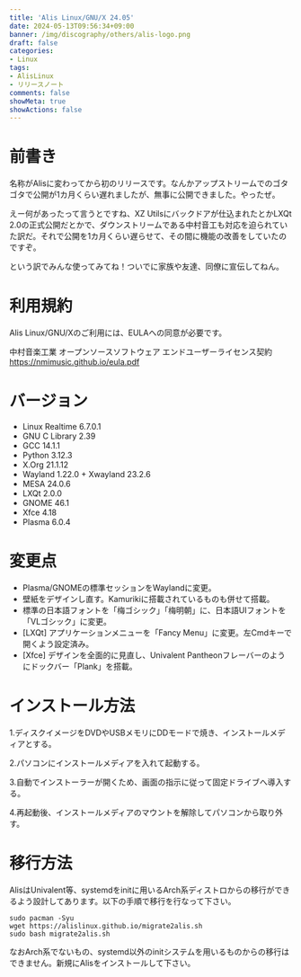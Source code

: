 ```yaml
---
title: 'Alis Linux/GNU/X 24.05'
date: 2024-05-13T09:56:34+09:00
banner: /img/discography/others/alis-logo.png
draft: false
categories:
- Linux
tags:
- AlisLinux
- リリースノート
comments: false
showMeta: true
showActions: false
---
```


# 前書き
名称がAlisに変わってから初のリリースです。なんかアップストリームでのゴタゴタで公開が1カ月くらい遅れましたが、無事に公開できました。やったぜ。

えー何があったって言うとですね、XZ Utilsにバックドアが仕込まれたとかLXQt 2.0の正式公開だとかで、ダウンストリームである中村音工も対応を迫られていた訳だ。それで公開を1カ月くらい遅らせて、その間に機能の改善をしていたのですぞ。

という訳でみんな使ってみてね！ついでに家族や友達、同僚に宣伝してねん。

# 利用規約
Alis Linux/GNU/Xのご利用には、EULAへの同意が必要です。

中村音楽工業 オープンソースソフトウェア エンドユーザーライセンス契約 https://nmimusic.github.io/eula.pdf

# バージョン
- Linux Realtime 6.7.0.1
- GNU C Library 2.39
- GCC 14.1.1
- Python 3.12.3
- X.Org 21.1.12
- Wayland 1.22.0 + Xwayland 23.2.6
- MESA 24.0.6
- LXQt 2.0.0
- GNOME 46.1
- Xfce 4.18
- Plasma 6.0.4

# 変更点
- Plasma/GNOMEの標準セッションをWaylandに変更。
- 壁紙をデザインし直す。Kamurikiに搭載されているものも併せて搭載。
- 標準の日本語フォントを「梅ゴシック」「梅明朝」に、日本語UIフォントを「VLゴシック」に変更。
- [LXQt] アプリケーションメニューを「Fancy Menu」に変更。左Cmdキーで開くよう設定済み。
- [Xfce] デザインを全面的に見直し、Univalent Pantheonフレーバーのようにドックバー「Plank」を搭載。

# インストール方法
1.ディスクイメージをDVDやUSBメモリにDDモードで焼き、インストールメディアとする。

2.パソコンにインストールメディアを入れて起動する。

3.自動でインストーラーが開くため、画面の指示に従って固定ドライブへ導入する。

4.再起動後、インストールメディアのマウントを解除してパソコンから取り外す。

# 移行方法
AlisはUnivalent等、systemdをinitに用いるArch系ディストロからの移行ができるよう設計してあります。以下の手順で移行を行なって下さい。

```
sudo pacman -Syu
wget https://alislinux.github.io/migrate2alis.sh
sudo bash migrate2alis.sh
```

なおArch系でないもの、systemd以外のinitシステムを用いるものからの移行はできません。新規にAlisをインストールして下さい。
